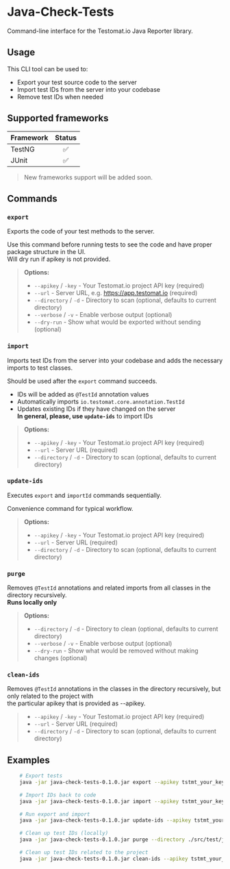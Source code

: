 # Java-Check-Tests

Command-line interface for the Testomat.io Java Reporter library.

## Usage

This CLI tool can be used to:

- Export your test source code to the server
- Import test IDs from the server into your codebase
- Remove test IDs when needed

## Supported frameworks
| Framework |  Status  |
|-----------|:--------:|
| TestNG    |    ✅     |
| JUnit     |    ✅     |

> New frameworks support will be added soon.

## Commands

### `export`

Exports the code of your test methods to the server.

Use this command before running tests to see the code and have proper package structure in the UI.  
Will dry run if apikey is not provided.

>**Options:**
>- `--apikey` / `-key` - Your Testomat.io project API key (required)
>- `--url` - Server URL, e.g. https://app.testomat.io (required)
>- `--directory` / `-d` - Directory to scan (optional, defaults to current directory)
>- `--verbose` / `-v` - Enable verbose output (optional)
>- `--dry-run` - Show what would be exported without sending (optional)

### `import`

Imports test IDs from the server into your codebase and adds the necessary imports to test classes.

Should be used after the `export` command succeeds.

- IDs will be added as `@TestId` annotation values
- Automatically imports `io.testomat.core.annotation.TestId`
- Updates existing IDs if they have changed on the server  
**In general, please, use `update-ids`** to import IDs

>**Options:**
>- `--apikey` / `-key` - Your Testomat.io project API key (required)
>- `--url` - Server URL (required)
>- `--directory` / `-d` - Directory to scan (optional, defaults to current directory)

### `update-ids`

Executes `export` and `importId` commands sequentially.

Convenience command for typical workflow.

>**Options:**
>- `--apikey` / `-key` - Your Testomat.io project API key (required)
>- `--url` - Server URL (required)
>- `--directory` / `-d` - Directory to scan (optional, defaults to current directory)

### `purge`

Removes `@TestId` annotations and related imports from all classes in the directory recursively.  
**Runs locally only**

>**Options:**
>- `--directory` / `-d` - Directory to clean (optional, defaults to current directory)
>- `--verbose` / `-v` - Enable verbose output (optional)
>- `--dry-run` - Show what would be removed without making changes (optional)

### `clean-ids`
Removes `@TestId` annotations in the classes in the directory recursively, but only related to the project with  
the particular apikey that is provided as --apikey.

>- `--apikey` / `-key` - Your Testomat.io project API key (required)
>- `--url` - Server URL (required)
>- `--directory` / `-d` - Directory to scan (optional, defaults to current directory)

## Examples

```bash
    # Export tests
    java -jar java-check-tests-0.1.0.jar export --apikey tstmt_your_key --url https://app.testomat.io
    
    # Import IDs back to code  
    java -jar java-check-tests-0.1.0.jar import --apikey tstmt_your_key --url https://app.testomat.io
    
    # Run export and import 
    java -jar java-check-tests-0.1.0.jar update-ids --apikey tstmt_your_key --url https://app.testomat.io
    
    # Clean up test IDs (locally)
    java -jar java-check-tests-0.1.0.jar purge --directory ./src/test/java
    
    # Clean up test IDs related to the project
    java -jar java-check-tests-0.1.0.jar clean-ids --apikey tstmt_your_key --url https://app.testomat.io

```